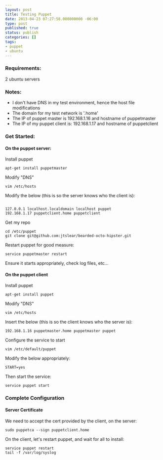 ```yaml
---
layout: post
title: Testing Puppet
date: 2013-04-23 07:27:58.000000000 -06:00
type: post
published: true
status: publish
categories: []
tags:
- puppet
- ubuntu
---
```

### Requirements:

2 ubuntu servers

### Notes:

* I don't have DNS in my test environment, hence the host file modifications</li>
* The domain for my test network is '.home'</li>
* The IP of puppet master is 192.168.1.16 and hostname of puppetmaster</li>
* The IP of my puppet client is: 192.168.1.17 and hostname of puppetclient</li>

### Get Started:
#### On the puppet server:
Install puppet

```
apt-get install puppetmaster

```

Modify "DNS"

```
vim /etc/hosts

```

Modify the below (this is so the server knows who the client is):

```

127.0.0.1 localhost.localdomain localhost puppet
192.168.1.17 puppetclient.home puppetclient

```
Get my repo

```
cd /etc/puppet
git clone git@github.com:jtslear/bearded-octo-hipster.git

```

Restart puppet for good measure:

```
service puppetmaster restart

```

Ensure it starts appropriately, check log files, etc...

#### On the puppet client

Install puppet

```
apt-get install puppet

```

Modify "DNS"

```
vim /etc/hosts

```

Insert the below (this is so the client knows who the server is):

```
192.168.1.16 puppetmaster.home puppetmaster puppet

```

Configure the service to start

```
vim /etc/default/puppet

```

Modify the below appropriately:

```
START=yes

```

Then start the service:

```
service puppet start

```

### Complete Configuration
#### Server Certificate

We need to accept the cert provided by the client, on the server:

```
sudo puppetca --sign puppetclient.home

```

On the client, let's restart puppet, and wait for all to install:

```
service puppet restart
tail -f /var/log/syslog

```

